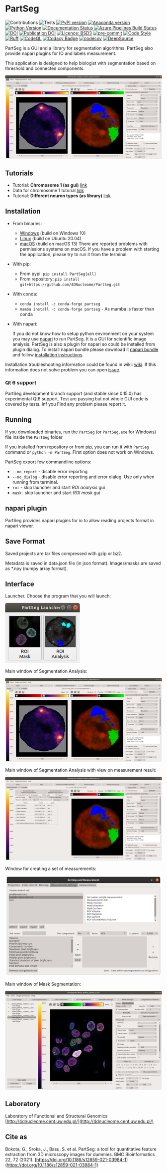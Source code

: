 # PartSeg

![Contributions](https://img.shields.io/badge/Contributions-Welcome-brightgreen.svg)
![Tests](https://github.com/4DNucleome/PartSeg/workflows/Tests/badge.svg?branch=develop)
[![PyPI version](https://badge.fury.io/py/PartSeg.svg)](https://badge.fury.io/py/PartSeg)
[![Anaconda version](https://anaconda.org/conda-forge/partseg/badges/version.svg)](https://anaconda.org/conda-forge/partseg)
[![Python Version](https://img.shields.io/pypi/pyversions/partseg.svg)](https://pypi.org/project/partseg)
[![Documentation Status](https://readthedocs.org/projects/partseg/badge/?version=latest)](https://partseg.readthedocs.io/en/latest/?badge=latest)
[![Azure Pipelines Build Status](https://dev.azure.com/PartSeg/PartSeg/_apis/build/status/4DNucleome.PartSeg?branchName=develop)](https://dev.azure.com/PartSeg/PartSeg/_build/latest?definitionId=1&branchName=develop)
[![DOI](https://zenodo.org/badge/166421141.svg)](https://zenodo.org/badge/latestdoi/166421141)
[![Publication DOI](https://img.shields.io/badge/Publication%20DOI-10.1186%2Fs12859--021--03984--1-blue)](https://doi.org/10.1186/s12859-021-03984-1)
[![Licence: BSD3](https://img.shields.io/github/license/4DNucleome/PartSeg)](https://github.com/4DNucleome/PartSeg/blob/master/License.txt)
[![pre-commit](https://img.shields.io/badge/pre--commit-enabled-brightgreen?logo=pre-commit&logoColor=white)](https://github.com/pre-commit/pre-commit)
[![Code Style](https://img.shields.io/badge/code%20style-black-000000.svg)](https://github.com/psf/black)
[![Ruff](https://img.shields.io/endpoint?url=https://raw.githubusercontent.com/charliermarsh/ruff/main/assets/badge/v1.json)](https://github.com/charliermarsh/ruff)
[![CodeQL](https://github.com/4DNucleome/PartSeg/actions/workflows/codeql-analysis.yml/badge.svg?branch=develop)](https://github.com/4DNucleome/PartSeg/actions/workflows/codeql-analysis.yml)
[![Codacy Badge](https://app.codacy.com/project/badge/Grade/f9b0f1eb2c92486d9efd99ed5b2ef326)](https://www.codacy.com/gh/4DNucleome/PartSeg/dashboard?utm_source=github.com&utm_medium=referral&utm_content=4DNucleome/PartSeg&utm_campaign=Badge_Grade)
[![codecov](https://codecov.io/gh/4DNucleome/PartSeg/branch/develop/graph/badge.svg?token=nbAbkOAe1C)](https://codecov.io/gh/4DNucleome/PartSeg)
[![DeepSource](https://deepsource.io/gh/4DNucleome/PartSeg.svg/?label=active+issues&show_trend=true&token=RuuHPIzqyqGaU-bKtOKPFWTg)](https://deepsource.io/gh/4DNucleome/PartSeg/?ref=repository-badge)

PartSeg is a GUI and a library for segmentation algorithms. PartSeg also provide napari plugins for IO and labels measurement.

This application is designed to help biologist with segmentation based on threshold and connected components.

![interface](images/roi_analysis.png)

## Tutorials

- Tutorial: **Chromosome 1 (as gui)** [link](https://github.com/4DNucleome/PartSeg/blob/master/tutorials/tutorial-chromosome-1/tutorial-chromosome1_16.md)
- Data for chromosome 1 tutorial [link](https://4dnucleome.cent.uw.edu.pl/PartSeg/Downloads/PartSeg_samples.zip)
- Tutorial: **Different neuron types (as library)** [link](https://github.com/4DNucleome/PartSeg/blob/master/tutorials/tutorial_neuron_types/Neuron_types_example.ipynb)

## Installation

- From binaries:

  - [Windows](https://github.com/4DNucleome/PartSeg/releases/latest/download/PartSeg-windows.zip) (build on Windows 10)
  - [Linux](https://github.com/4DNucleome/PartSeg/releases/latest/download/PartSeg-linux.zip) (build on Ubuntu 20.04)
  - [macOS](https://github.com/4DNucleome/PartSeg/releases/latest/download/PartSeg-macos.zip) (build on macOS 13)
    There are reported problems with permissions systems on macOS. If you have a problem with starting the application, please try to run it from the terminal.

- With pip:

  - From pypi: `pip install PartSeg[all]`
  - From repository: `pip install git+https://github.com/4DNucleome/PartSeg.git`

- With conda:

  - `conda install -c conda-forge partseg`
  - `mamba install -c conda-forge partseg` - As mamba is faster than conda

- With napari:

  If you do not know how to setup python environment on your system you may use [napari](https://napari.org/) to run PartSeg.
  It is a GUI for scientific image analysis. PartSeg is also a plugin for napari so could be installed from plugin dialog.
  To install napari bundle please download it [napari bundle](https://github.com/napari/napari/releases/latest)
  and follow [installation instructions](https://napari.org/stable/tutorials/fundamentals/installation.html#install-as-a-bundled-app).

Installation troubleshooting information could be found in wiki: [wiki](https://github.com/4DNucleome/PartSeg/wiki/Instalation-troubleshoot).
If this information does not solve problem you can open [issue](https://github.com/4DNucleome/PartSeg/issues).

### Qt 6 support

PartSeg development branch support (and stable since 0.15.0) has experimental Qt6 support. Test are passing but not whole GUI code is covered by tests. Inf you Find any problem please report it.

## Running

If you downloaded binaries, run the `PartSeg` (or `PartSeg.exe` for Windows) file inside the `PartSeg` folder

If you installed from repository or from pip, you can run it with `PartSeg` command or `python -m PartSeg`.
First option does not work on Windows.

PartSeg export few commandline options:

- `--no_report` - disable error reporting
- `--no_dialog` - disable error reporting and error dialog. Use only when running from terminal.
- `roi` - skip launcher and start *ROI analysis* gui
- `mask`- skip launcher and start *ROI mask* gui

## napari plugin

PartSeg provides napari plugins for io to allow reading projects format in napari viewer.

## Save Format

Saved projects are tar files compressed with gzip or bz2.

Metadata is saved in data.json file (in json format).
Images/masks are saved as \*.npy (numpy array format).

## Interface

Launcher. Choose the program that you will launch:

![launcher](images/launcher.png)

Main window of Segmentation Analysis:

![interface](images/roi_analysis.png)

Main window of Segmentation Analysis with view on measurement result:

![interface](images/roi_analysis2.png)

Window for creating a set of measurements:

![statistics](images/measurement.png)

Main window of Mask Segmentation:

![mask interface](images/roi_mask.png)

## Laboratory

Laboratory of Functional and Structural Genomics
[http://4dnucleome.cent.uw.edu.pl/](http://4dnucleome.cent.uw.edu.pl/)

## Cite as

Bokota, G., Sroka, J., Basu, S. et al. PartSeg: a tool for quantitative feature extraction
from 3D microscopy images for dummies. BMC Bioinformatics 22, 72 (2021).
[https://doi.org/10.1186/s12859-021-03984-1](https://doi.org/10.1186/s12859-021-03984-1)
